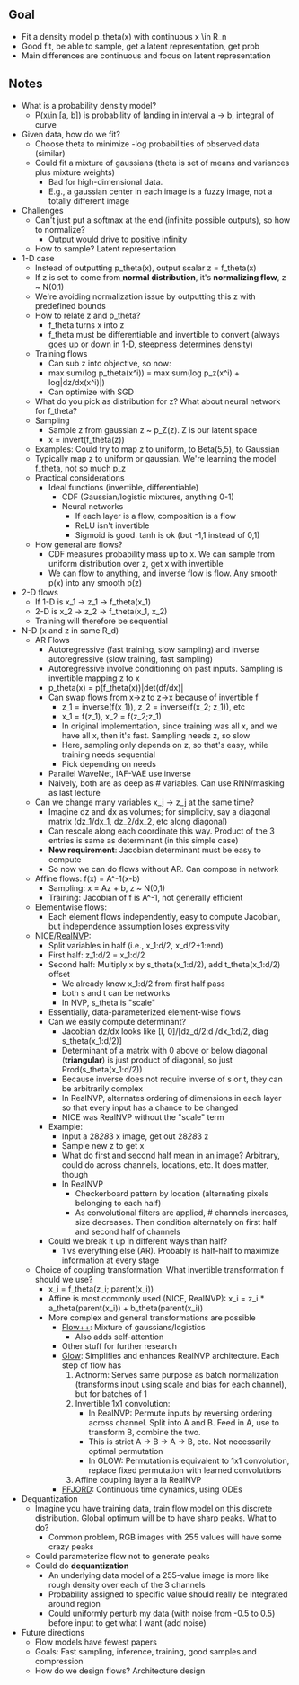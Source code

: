 ## Goal
* Fit a density model p_theta(x) with continuous x \in R_n
* Good fit, be able to sample, get a latent representation, get prob
* Main differences are continuous and focus on latent representation

## Notes
* What is a probability density model?
    * P(x\in [a, b]) is probability of landing in interval a -> b, integral of curve
* Given data, how do we fit?
    * Choose theta to minimize -log probabilities of observed data (similar)
    * Could fit a mixture of gaussians (theta is set of means and variances plus mixture weights)
        * Bad for high-dimensional data. 
        * E.g., a gaussian center in each image is a fuzzy image, not a totally different image
* Challenges
    * Can't just put a softmax at the end (infinite possible outputs), so how to normalize?
        * Output would drive to positive infinity
    * How to sample? Latent representation
* 1-D case
    * Instead of outputting p_theta(x), output scalar z = f_theta(x)
    * If z is set to come from **normal distribution**, it's **normalizing flow**, z ~ N(0,1)
    * We're avoiding normalization issue by outputting this z with predefined bounds
    * How to relate z and p_theta?
        * f_theta turns x into z
        * f_theta must be differentiable and invertible to convert (always goes up or down in 1-D, steepness determines density)
    * Training flows
        * Can sub z into objective, so now:
        * max sum(log p_theta(x^i)) = max sum(log p_z(x^i) + log|dz/dx(x^i)|)
        * Can optimize with SGD
    * What do you pick as distribution for z? What about neural network for f_theta?
    * Sampling
        * Sample z from gaussian z ~ p_Z(z). Z is our latent space
        * x = invert(f_theta(z))
    * Examples: Could try to map z to uniform, to Beta(5,5), to Gaussian
    * Typically map z to uniform or gaussian. We're learning the model f_theta, not so much p_z
    * Practical considerations
        * Ideal functions (invertible, differentiable)
            * CDF (Gaussian/logistic mixtures, anything 0-1)
            * Neural networks
                * If each layer is a flow, composition is a flow
                * ReLU isn't invertible
                * Sigmoid is good. tanh is ok (but -1,1 instead of 0,1)
    * How general are flows?
        * CDF measures probability mass up to x. We can sample from uniform distribution over z, get x with invertible
        * We can flow to anything, and inverse flow is flow. Any smooth p(x) into any smooth p(z)
* 2-D flows
    * If 1-D is x_1 -> z_1 -> f_theta(x_1)
    * 2-D is x_2 -> z_2 -> f_theta(x_1, x_2)
    * Training will therefore be sequential
* N-D (x and z in same R_d)
    * AR Flows
        * Autoregressive (fast training, slow sampling) and inverse autoregressive (slow training, fast sampling)
        * Autoregressive involve conditioning on past inputs. Sampling is invertible mapping z to x
        * p_theta(x) = p(f_theta(x))|det(df/dx)|
        * Can swap flows from x->z to z->x because of invertible f
            * z_1 = inverse(f(x_1)), z_2 = inverse(f(x_2; z_1)), etc
            * x_1 = f(z_1), x_2 = f(z_2;z_1)
            * In original implementation, since training was all x, and we have all x, then it's fast. Sampling needs z, so slow
            * Here, sampling only depends on z, so that's easy, while training needs sequential
            * Pick depending on needs
        * Parallel WaveNet, IAF-VAE use inverse
        * Naively, both are as deep as # variables. Can use RNN/masking as last lecture
    * Can we change many variables x_j -> z_j at the same time?
        * Imagine dz and dx as volumes; for simplicity, say a diagonal matrix (dz_1/dx_1, dz_2/dx_2, etc along diagonal)
        * Can rescale along each coordinate this way. Product of the 3 entries is same as determinant (in this simple case)
        * **New requirement**: Jacobian determinant must be easy to compute
        * So now we can do flows without AR. Can compose in network
    * Affine flows: f(x) = A^-1(x-b)
        * Sampling: x = Az + b, z ~ N(0,1)
        * Training: Jacobian of f is A^-1, not generally efficient
    * Elementwise flows: 
        * Each element flows independently, easy to compute Jacobian, but independence assumption loses expressivity
    * NICE/[RealNVP](https://arxiv.org/pdf/1605.08803.pdf):
        * Split variables in half (i.e., x_1:d/2, x_d/2+1:end)
        * First half: z_1:d/2 = x_1:d/2
        * Second half: Multiply x by s_theta(x_1:d/2), add t_theta(x_1:d/2) offset
            * We already know x_1:d/2 from first half pass
            * both s and t can be networks
            * In NVP, s_theta is "scale"
        * Essentially, data-parameterized element-wise flows
        * Can we easily compute determinant?
            * Jacobian dz/dx looks like [I, 0]/[dz_d/2:d /dx_1:d/2, diag s_theta(x_1:d/2)]
            * Determinant of a matrix with 0 above or below diagonal (**triangular**) is just product of diagonal, so just Prod(s_theta(x_1:d/2))
            * Because inverse does not require inverse of s or t, they can be arbitrarily complex
            * In RealNVP, alternates ordering of dimensions in each layer so that every input has a chance to be changed
            * NICE was RealNVP without the "scale" term
        * Example:
            * Input a 28*28*3 x image, get out 28*28*3 z
            * Sample new z to get x
            * What do first and second half mean in an image? Arbitrary, could do across channels, locations, etc. It does matter, though
            * In RealNVP
                * Checkerboard pattern by location (alternating pixels belonging to each half)
                * As convolutional filters are applied, # channels increases, size decreases. Then condition alternately on first half and second half of channels 
        * Could we break it up in different ways than half?
            * 1 vs everything else (AR). Probably is half-half to maximize information at every stage
    * Choice of coupling transformation: What invertible transformation f should we use?
        * x_i = f_theta(z_i; parent(x_i))
        * Affine is most commonly used (NICE, RealNVP): x_i = z_i * a_theta(parent(x_i)) + b_theta(parent(x_i))
        * More complex and general transformations are possible
            * [Flow++](https://arxiv.org/pdf/1902.00275.pdf): Mixture of gaussians/logistics
                * Also adds self-attention
            * Other stuff for further research
            * [Glow](https://openai.com/blog/glow/): Simplifies and enhances RealNVP architecture. Each step of flow has
                1) Actnorm: Serves same purpose as batch normalization (transforms input using scale and bias for each channel), but for batches of 1
                2) Invertible 1x1 convolution: 
                    * In RealNVP: Permute inputs by reversing ordering across channel. Split into A and B. Feed in A, use to transform B, combine the two.
                    * This is strict A -> B -> A -> B, etc. Not necessarily optimal permutation
                    * In GLOW: Permutation is equivalent to 1x1 convolution, replace fixed permutation with learned convolutions
                3) Affine coupling layer a la RealNVP
            * [FFJORD](https://arxiv.org/pdf/1810.01367.pdf): Continuous time dynamics, using ODEs
* Dequantization
    * Imagine you have training data, train flow model on this discrete distribution. Global optimum will be to have sharp peaks. What to do?
        * Common problem, RGB images with 255 values will have some crazy peaks
    * Could parameterize flow not to generate peaks
    * Could do **dequantization**
        * An underlying data model of a 255-value image is more like rough density over each of the 3 channels
        * Probability assigned to specific value should really be integrated around region
        * Could uniformly perturb my data (with noise from -0.5 to 0.5) before input to get what I want (add noise)
* Future directions
    * Flow models have fewest papers
    * Goals: Fast sampling, inference, training, good samples and compression
    * How do we design flows? Architecture design
            
        
        
        
         
    
        
        
     